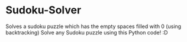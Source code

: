 # Sudoku-Solver
Solves a sudoku puzzle which has the empty spaces filled with 0 (using backtracking)
Solve any Sudoku puzzle using this Python code! :D

